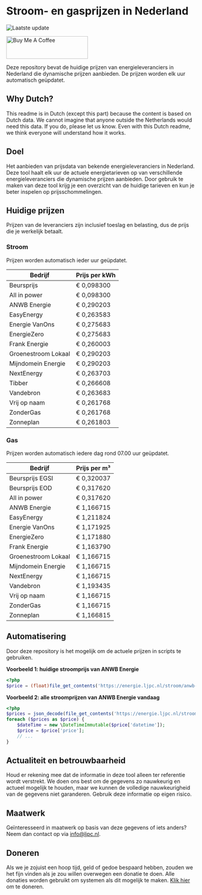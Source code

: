 # Stroom- en gasprijzen in Nederland

![Laatste update](https://img.shields.io/badge/laatste%20update-2025--08--28%2018%3A00%20CET-brightgreen)

<a href="https://www.buymeacoffee.com/Lars-" target="_blank"><img src="https://cdn.buymeacoffee.com/buttons/v2/default-orange.png" alt="Buy Me A Coffee" height="60" style="height: 60px !important;width: 217px !important;" ></a>

Deze repository bevat de huidige prijzen van energieleveranciers in Nederland die dynamische prijzen aanbieden. De prijzen worden elk uur automatisch geüpdatet.

## Why Dutch?

This readme is in Dutch (except this part) because the content is based on Dutch data. We cannot imagine that anyone outside the Netherlands would need this data. If you do, please let us know. Even with this Dutch readme, we think
everyone will understand how it works.

## Doel

Het aanbieden van prijsdata van bekende energieleveranciers in Nederland. Deze tool haalt elk uur de actuele energietarieven op van verschillende energieleveranciers die dynamische prijzen aanbieden. Door gebruik te maken van deze tool
krijg je een overzicht van de huidige tarieven en kun je beter inspelen op prijsschommelingen.

## Huidige prijzen

Prijzen van de leveranciers zijn inclusief toeslag en belasting, dus de prijs die je werkelijk betaalt.

### Stroom

Prijzen worden automatisch ieder uur geüpdatet.

 Bedrijf | Prijs per kWh 
---------|---------------
Beursprijs | € 0,098300
All in power | € 0,098300
ANWB Energie | € 0,290203
EasyEnergy | € 0,263583
Energie VanOns | € 0,275683
EnergieZero | € 0,275683
Frank Energie | € 0,260003
Groenestroom Lokaal | € 0,290203
Mijndomein Energie | € 0,290203
NextEnergy | € 0,263703
Tibber | € 0,266608
Vandebron | € 0,263683
Vrij op naam | € 0,261768
ZonderGas | € 0,261768
Zonneplan | € 0,261803


### Gas

Prijzen worden automatisch iedere dag rond 07.00 uur geüpdatet.

 Bedrijf | Prijs per m³ 
---------|--------------
Beursprijs EGSI | € 0,320037
Beursprijs EOD | € 0,317620
All in power | € 0,317620
ANWB Energie | € 1,166715
EasyEnergy | € 1,211824
Energie VanOns | € 1,171925
EnergieZero | € 1,171880
Frank Energie | € 1,163790
Groenestroom Lokaal | € 1,166715
Mijndomein Energie | € 1,166715
NextEnergy | € 1,166715
Vandebron | € 1,193435
Vrij op naam | € 1,166715
ZonderGas | € 1,166715
Zonneplan | € 1,166815


## Automatisering

Door deze repository is het mogelijk om de actuele prijzen in scripts te gebruiken.

**Voorbeeld 1: huidige stroomprijs van ANWB Energie**

```php
<?php
$price = (float)file_get_contents('https://energie.ljpc.nl/stroom/anwb-energie-nu.txt');

```

**Voorbeeld 2: alle stroomprijzen van ANWB Energie vandaag**

```php
<?php
$prices = json_decode(file_get_contents('https://energie.ljpc.nl/stroom/all-in-power-vandaag.json'),true);
foreach ($prices as $price) {
    $dateTime = new \DateTimeImmutable($price['datetime']);
    $price = $price['price'];
    // ...
}
```

## Actualiteit en betrouwbaarheid

Houd er rekening mee dat de informatie in deze tool alleen ter referentie wordt verstrekt. We doen ons best om de gegevens zo nauwkeurig en actueel mogelijk te houden, maar we kunnen de volledige nauwkeurigheid van de gegevens niet
garanderen. Gebruik deze informatie op eigen risico.

## Maatwerk

Geïnteresseerd in maatwerk op basis van deze gegevens of iets anders? Neem dan contact op
via [info@ljpc.nl](mailto:info@ljpc.nl?subject=Energie%20prijzen).

## Doneren

Als we je zojuist een hoop tijd, geld of gedoe bespaard hebben, zouden we het fijn vinden als je zou willen overwegen een
donatie te doen. Alle donaties worden gebruikt om systemen als dit mogelijk te
maken. [Klik hier](https://www.buymeacoffee.com/Lars-) om te doneren.
